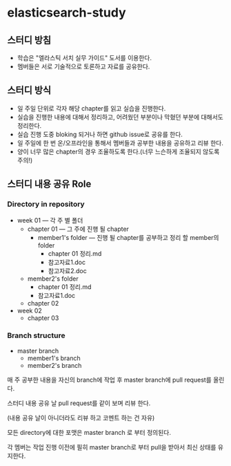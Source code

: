 # elasticsearch-study

## 스터디 방침

- 학습은 "엘라스틱 서치 실무 가이드" 도서를 이용한다.
- 멤버들은 서로 기술적으로 토론하고 자료를 공유한다.

## 스터디 방식

- 일 주일 단위로 각자 해당 chapter를 읽고 실습을 진행한다.
- 실습을 진행한 내용에 대해서 정리하고, 어려웠던 부분이나 막혔던 부분에 대해서도 정리한다.
- 실습 진행 도중 bloking 되거나 하면 github issue로 공유를 한다.
- 일 주일에 한 번 온/오프라인을 통해서 멤버들과 공부한 내용을 공유하고 리뷰 한다.
- 양이 너무 많은 chapter의 경우 조율하도록 한다.(너무 느슨하게 조율되지 않도록 주의!)

## 스터디 내용 공유 Role

### Directory in repository

- week 01 — 각 주 별 폴더
  - chapter 01 — 그 주에 진행 될 chapter
    - member1's folder — 진행 될 chapter를 공부하고 정리 할 member의 folder
      - chapter 01 정리.md
      - 참고자료1.doc
      - 참고자료2.doc
  - member2's folder
    - chapter 01 정리.md
    - 참고자료1.doc
  - chapter 02
- week 02
  - chapter 03

### Branch structure

- master branch
  - member1's branch
  - member2's branch

매 주 공부한 내용을 자신의 branch에 작업 후 master branch에 pull request를 올린다.

스터디 내용 공유 날 pull request를 같이 보며 리뷰 한다.

(내용 공유 날이 아니더라도 리뷰 하고 코멘트 하는 건 자유)

모든 directory에 대한 포맷은 master branch 로 부터 정의된다.

각 멤버는 작업 진행 이전에 필히 master branch로 부터 pull을 받아서 최신 상태를 유지한다.
